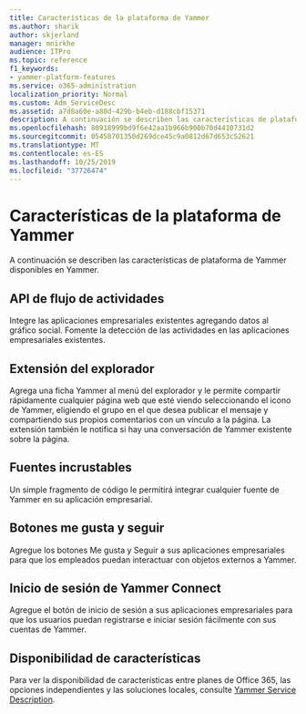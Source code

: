 ```yaml
---
title: Características de la plataforma de Yammer
ms.author: sharik
author: skjerland
manager: mnirkhe
audience: ITPro
ms.topic: reference
f1_keywords:
- yammer-platform-features
ms.service: o365-administration
localization_priority: Normal
ms.custom: Adm_ServiceDesc
ms.assetid: a7d8a60e-a80d-429b-b4eb-d188cbf15371
description: A continuación se describen las características de plataforma de Yammer disponibles en Yammer.
ms.openlocfilehash: 80918999bd9f6e42aa1b966b900b70d4410731d2
ms.sourcegitcommit: 05458701350d269dce45c9a0812d67d653c52621
ms.translationtype: MT
ms.contentlocale: es-ES
ms.lasthandoff: 10/25/2019
ms.locfileid: "37726474"
---
```

# <a name="yammer-platform-features"></a>Características de la plataforma de Yammer

A continuación se describen las características de plataforma de Yammer disponibles en Yammer.
 
## <a name="activity-stream-api"></a>API de flujo de actividades

Integre las aplicaciones empresariales existentes agregando datos al gráfico social. Fomente la detección de las actividades en las aplicaciones empresariales existentes.
  
## <a name="browser-extension"></a>Extensión del explorador

Agrega una ficha Yammer al menú del explorador y le permite compartir rápidamente cualquier página web que esté viendo seleccionando el icono de Yammer, eligiendo el grupo en el que desea publicar el mensaje y compartiendo sus propios comentarios con un vínculo a la página. La extensión también le notifica si hay una conversación de Yammer existente sobre la página. 

## <a name="embeddable-feeds"></a>Fuentes incrustables

Un simple fragmento de código le permitirá integrar cualquier fuente de Yammer en su aplicación empresarial.
  
## <a name="like-and-follow-buttons"></a>Botones me gusta y seguir

Agregue los botones Me gusta y Seguir a sus aplicaciones empresariales para que los empleados puedan interactuar con objetos externos a Yammer.
  
## <a name="yammer-connect-login"></a>Inicio de sesión de Yammer Connect

Agregue el botón de inicio de sesión a sus aplicaciones empresariales para que los usuarios puedan registrarse e iniciar sesión fácilmente con sus cuentas de Yammer.

## <a name="feature-availability"></a>Disponibilidad de características

Para ver la disponibilidad de características entre planes de Office 365, las opciones independientes y las soluciones locales, consulte [Yammer Service Description](yammer-service-description.md).
  

